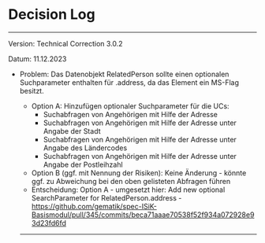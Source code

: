# Decision Log

----
Version: Technical Correction 3.0.2

Datum: 11.12.2023

* Problem: Das Datenobjekt RelatedPerson sollte einen optionalen Suchparameter enthalten für .address, da das Element ein MS-Flag besitzt.
  * Option A: Hinzufügen optionaler Suchparameter für die UCs:
    * Suchabfragen von Angehörigen mit Hilfe der Adresse
    * Suchabfragen von Angehörigen mit Hilfe der Adresse unter Angabe der Stadt
    * Suchabfragen von Angehörigen mit Hilfe der Adresse unter Angabe des Ländercodes
    * Suchabfragen von Angehörigen mit Hilfe der Adresse unter Angabe der Postleihzahl
  * Option B (ggf. mit Nennung der Risiken): Keine Änderung - könnte ggf. zu Abweichung bei den oben gelisteten Abfragen führen
  * Entscheidung: Option A - umgesetzt hier: Add new optional SearchParameter for RelatedPerson.address - https://github.com/gematik/spec-ISiK-Basismodul/pull/345/commits/beca71aaae70538f52f934a072928e93d23fd6fd

  ----

